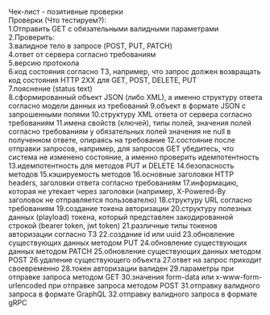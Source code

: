 Чек-лист - позитивные проверки  
Проверки (Что тестируем?):  
1.Отправить GET с обязательными валидными параметрами  
  2.Проверить:  
  3.валидное тело в запросе (POST, PUT, PATCH)  
  4.ответ от сервера согласно требованиям  
  5.версию протокола  
  6.код состояния согласно ТЗ, например, что запрос должен возвращать код состояния HTTP 2XX для GET, POST, DELETE, PUT  
  7.пояснение (status text)  
  8.сформированный объект JSON (либо XML), а именно структуру ответа согласно модели данных из требований
  9.объект в формате JSON с запрошенными полями
  10.структуру XML ответа от сервера согласно требованиям
  11.имена свойств (ключей), типы полей, значения полей согласно требованиям у обязательных полей значения не null в полученном ответе, опираясь на требование
  12.состояние после отправки запросов, например, для запросов GET убедитесь, что система не изменено состояние, а именно проверить идемпотентность
  13.идемпотентность для методов PUT и DELETE
  14.безопасность методов
  15.кэшируемость методов
  16.основные заголовки HTTP headers, заголовки ответа согласно требованиям
  17.информацию, которая не утекает через заголовки (например, X-Powered-By заголовок не отправляется пользователю)
  18.структуру URL согласно требованиям
  19.создание токена авторизации
  20.структуру полезных данных (playload) токена, который представлен закодированной строкой (bearer token, jwt token)
  21.различные типы токенов авторизации согласно ТЗ
  22.создание id или uuid
  23.обновление существующих данных методом PUT
  24.обновление существующих данных методом PATCH
  25.обновление существующих данных методом POST
  26.удаление существующего объекта
  27.ответ на запрос приходит своевременно
  28.токен авторизации валиден
  29.параметры при отправке запроса методом GET
  30.значения form-data или x-www-form-urlencoded при отправке запроса методом POST
  31.отправку валидного запроса в формате GraphQL
  32.отправку валидного запроса в формате gRPC


